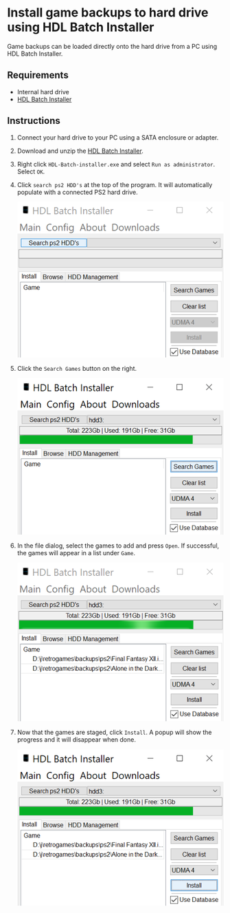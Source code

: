 # Install game backups to hard drive using HDL Batch Installer

Game backups can be loaded directly onto the hard drive from a PC using HDL Batch Installer.

## Requirements

* Internal hard drive
* [HDL Batch Installer](https://www.psx-place.com/resources/hdl-batch-installer.1173/)

## Instructions

1. Connect your hard drive to your PC using a SATA enclosure or adapter.
2. Download and unzip the [HDL Batch Installer](https://www.psx-place.com/resources/hdl-batch-installer.1173/).
3. Right click `HDL-Batch-installer.exe` and select `Run as administrator`. Select `OK`.

1. Click `search ps2 HDD's` at the top of the program. It will automatically populate with a connected PS2 hard drive.

    ![batch_installer_2](../assets/batch_installer_2.png)

1. Click the `Search Games` button on the right.

    ![batch_installer_3](../assets/batch_installer_3.png)

1. In the file dialog, select the games to add and press `Open`. If successful, the games will appear in a list under `Game`.

    ![batch_installer_6](../assets/batch_installer_6.png)

1. Now that the games are staged, click `Install`. A popup will show the progress and it will disappear when done.

    ![batch_installer_7](../assets/batch_installer_7.png)